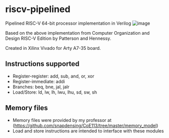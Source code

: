 # riscv-pipelined
Pipelined RISC-V 64-bit processor implementation in Verilog
![image](https://user-images.githubusercontent.com/35986446/125319563-78a5bc00-e36d-11eb-895e-628bbbcf93b5.png)

Based on the above implementation from Computer Organization and Design RISC-V Edition by Patterson and Hennessy.

Created in Xilinx Vivado for Arty A7-35 board.

## Instructions supported
* Register-register: add, sub, and, or, xor
* Register-immediate: addi
* Branches: beq, bne, jal, jalr
* Load/Store: ld, lw, lh, lwu, lhu, sd, sw, sh

## Memory files
* Memory files were provided by my professor at (https://github.com/snapdensing/CoE113/tree/master/memory_model)
* Load and store instructions are intended to interface with these modules
